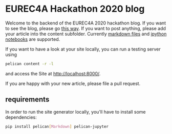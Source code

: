 # EUREC4A Hackathon 2020 blog

Welcome to the backend of the EUREC4A 2020 hackathon blog. If you want to see the blog, please go [this way](https://eurec4a.github.io/hackathon2020_blog/).
If you want to post anything, please add your article into the content subfolder.
Currently [markdown files](https://docs.getpelican.com/en/stable/quickstart.html#create-an-article) and [ipython notebooks](https://github.com/danielfrg/pelican-jupyter) are supported.

If you want to have a look at your site locally, you can run a testing server using
```bash
pelican content -r -l
```
and access the Site at [http://localhost:8000/](http://localhost:8000/).

If you are happy with your new article, please file a pull request.

## requirements
In order to run the site generator locally, you'll have to install some dependencies:
```bash
pip install pelican[Markdown] pelican-jupyter
```
